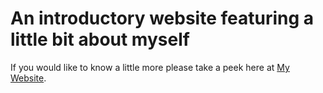 # An introductory website featuring a little bit about myself

If you would like to know a little more please take a peek here at <a href="./MyWebsite.html" class="active">My Website</a>.



